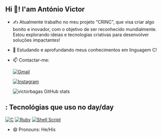 ## Hi 👋! I'am António Victor

- ✍️ Atualmente trabalho no meu projeto “CRINC”, que visa criar algo bonito e inovador, com o objetivo de ser reconhecido mundialmente. Estou explorando ideias e tecnologias criativas para desenvolver soluções impactantes!
- 🧠 Estudando e aprofundando meus conhecimentos em linguagem C!
  
- 📫 Contactar-me:

  [![Gmail](https://img.shields.io/badge/Gmail-D14836?style=for-the-badge&logo=gmail&logoColor=white)](mailto:victorbagas220@gmail.com)
  
  [![Instagram](https://img.shields.io/badge/Instagram-E4405F?style=for-the-badge&logo=instagram&logoColor=white)](https://instagram.com/vctorbagas)

  ![victorbagas GitHub stats](https://github-readme-stats.vercel.app/api?username=victorbagas&show_icons=true&theme=radical)

## : Tecnológias que uso no day/day

[![C](https://img.shields.io/badge/C-00599C?style=for-the-badge&logo=c&logoColor=white)](https://en.wikipedia.org/wiki/C_(programming_language))
[![Ruby](https://img.shields.io/badge/Ruby-CC342D?style=for-the-badge&logo=ruby&logoColor=white)](https://www.ruby-lang.org/en/)
[![Shell Script](https://img.shields.io/badge/Shell_Script-121011?style=for-the-badge&logo=gnu-bash&logoColor=white)](https://www.gnu.org/software/bash/)

- 😄 Pronouns: He/His
